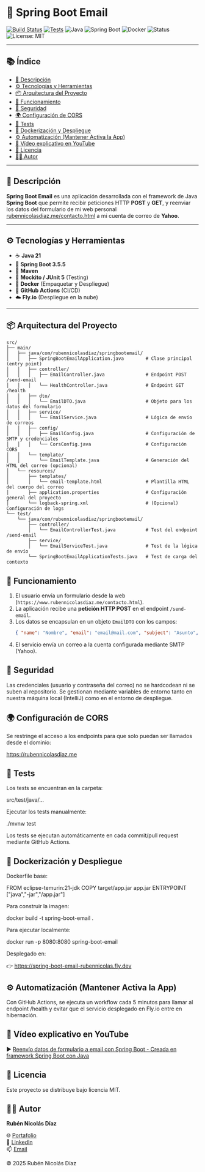 # 🚀 Spring Boot Email
[![Build Status](https://github.com/rubennicolasdiaz/spring-boot-email/actions/workflows/build.yml/badge.svg?branch=master)](https://github.com/rubennicolasdiaz/spring-boot-email/actions/workflows/build.yml)
[![Tests](https://img.shields.io/github/actions/workflow/status/rubennicolasdiaz/spring-boot-email/tests.yml?label=tests&logo=pytest&logoColor=white)](https://github.com/rubennicolasdiaz/spring-boot-email/actions)
![Java](https://img.shields.io/badge/Java-21-blue?logo=openjdk)
![Spring Boot](https://img.shields.io/badge/Spring%20Boot-3.5.5-brightgreen?logo=springboot)
![Docker](https://img.shields.io/badge/Docker-Ready-blue?logo=docker)
![Status](https://img.shields.io/badge/Status-Active-success)
![License: MIT](https://img.shields.io/badge/License-MIT-yellow.svg)

---

## 📚 Índice

- [📖 Descripción](#-descripción)
- [⚙️ Tecnologías y Herramientas](#️-tecnologías-y-herramientas)
- [📦 Arquitectura del Proyecto](#-arquitectura-del-proyecto)
- [🧠 Funcionamiento](#-funcionamiento)
- [🔐 Seguridad](#-seguridad)
- [🌍 Configuración de CORS](#-configuración-de-cors)
- [🧪 Tests](#-tests)
- [🐳 Dockerización y Despliegue](#-dockerización-y-despliegue)
- [⚙️ Automatización (Mantener Activa la App)](#️-automatización-mantener-activa-la-app)
- [🎥 Vídeo explicativo en YouTube](#-vídeo-explicativo-en-youtube)
- [🧾 Licencia](#-licencia)
- [🧑‍💻 Autor](#%E2%80%8D-autor)

---

## 📖 Descripción

**Spring Boot Email** es una aplicación desarrollada con el framework de Java **Spring Boot** que permite recibir peticiones HTTP **POST** y **GET**, y reenviar los datos del formulario de mi web personal [rubennicolasdiaz.me/contacto.html](https://rubennicolasdiaz.me/contacto.html) a mi cuenta de correo de **Yahoo**.

---

## ⚙️ Tecnologías y Herramientas

- ☕ **Java 21**
- 🌱 **Spring Boot 3.5.5**
- 💾 **Maven**
- 🧪 **Mockito / JUnit 5** (Testing)
- 🐳 **Docker** (Empaquetar y Despliegue)
- 🔧 **GitHub Actions** (CI/CD)
- ☁️ **Fly.io** (Despliegue en la nube)

---

## 📦 Arquitectura del Proyecto

```text
src/
├── main/
│   ├── java/com/rubennicolasdiaz/springbootemail/
│   │   ├── SpringBootEmailApplication.java        # Clase principal (entry point)
│   │   ├── controller/
│   │   │   ├── EmailController.java               # Endpoint POST /send-email
│   │   │   └── HealthController.java              # Endpoint GET /health
│   │   ├── dto/
│   │   │   └── EmailDTO.java                      # Objeto para los datos del formulario
│   │   ├── service/
│   │   │   └── EmailService.java                  # Lógica de envío de correos
│   │   ├── config/
│   │   │   ├── EmailConfig.java                   # Configuración de SMTP y credenciales
│   │   │   └── CorsConfig.java                    # Configuración CORS
│   │   └── template/
│   │       └── EmailTemplate.java                 # Generación del HTML del correo (opcional)
│   └── resources/
│       ├── templates/
│       │   └── email-template.html                # Plantilla HTML del cuerpo del correo
│       ├── application.properties                 # Configuración general del proyecto
│       └── logback-spring.xml                     # (Opcional) Configuración de logs
└── test/
    └── java/com/rubennicolasdiaz/springbootemail/
        ├── controller/
        │   └── EmailControllerTest.java           # Test del endpoint /send-email
        ├── service/
        │   └── EmailServiceTest.java              # Test de la lógica de envío
        └── SpringBootEmailApplicationTests.java   # Test de carga del contexto
```

## 🧠 Funcionamiento

1. El usuario envía un formulario desde la web (`https://www.rubennicolasdiaz.me/contacto.html`).
2. La aplicación recibe una **petición HTTP POST** en el endpoint `/send-email`.
3. Los datos se encapsulan en un objeto `EmailDTO` con los campos:
   ```json
   { "name": "Nombre", "email": "email@mail.com", "subject": "Asunto", "message": "Mensaje" }
   ```
4. El servicio envía un correo a la cuenta configurada mediante SMTP (Yahoo).

## 🔐 Seguridad

Las credenciales (usuario y contraseña del correo) no se hardcodean ni se suben al repositorio.
Se gestionan mediante variables de entorno tanto en nuestra máquina local (IntelliJ) como en el entorno de despliegue.

## 🌍 Configuración de CORS

Se restringe el acceso a los endpoints para que solo puedan ser llamados desde el dominio:

https://rubennicolasdiaz.me

## 🧪 Tests

Los tests se encuentran en la carpeta:

src/test/java/...


Ejecutar los tests manualmente:

./mvnw test


Los tests se ejecutan automáticamente en cada commit/pull request mediante GitHub Actions.

## 🐳 Dockerización y Despliegue

Dockerfile base:

FROM eclipse-temurin:21-jdk
COPY target/app.jar app.jar
ENTRYPOINT ["java","-jar","/app.jar"]


Para construir la imagen:

docker build -t spring-boot-email .


Para ejecutar localmente:

docker run -p 8080:8080 spring-boot-email


Desplegado en:

👉 https://spring-boot-email-rubennicolas.fly.dev

## ⚙️ Automatización (Mantener Activa la App)

Con GitHub Actions, se ejecuta un workflow cada 5 minutos para llamar al endpoint /health y evitar que el servicio desplegado en Fly.io entre en hibernación.

## 🎥 Vídeo explicativo en YouTube
▶️ [Reenvío datos de formulario a email con Spring Boot - Creada en framework Spring Boot con Java](https://www.youtube.com/watch?v=sfBY5qnMnDs)  


## 🧾 Licencia

Este proyecto se distribuye bajo licencia MIT.

## 🧑‍💻 Autor

**Rubén Nicolás Díaz**

🌐 [Portafolio](https://www.rubennicolasdiaz.me)  
💼 [LinkedIn](https://linkedin.com/in/rubennicolasdiaz)  
📫 [Email](mailto:ruben.nicolasdiaz@yahoo.com)

&copy; 2025 Rubén Nicolás Díaz
